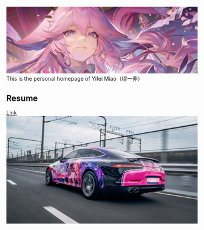 ![Yae Miko Image](https://github.com/MMMIU/mmmiu.github.io/blob/main/_files/%E7%A5%9E%E5%AD%902-Copyright-Forced.jpg)
This is the personal homepage of Yifei Miao（缪一非）
## Resume ##
[Link](https://github.com/MMMIU/mmmiu.github.io/blob/main/_files/CV-YifeiMiao.pdf)
![Car Image](https://github.com/MMMIU/mmmiu.github.io/blob/main/_files/car.jpg)
